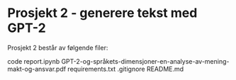 # Prosjekt 2 - generere tekst med GPT-2

Prosjekt 2 består av følgende filer:

code report.ipynb
GPT-2-og-språkets-dimensjoner-en-analyse-av-mening-makt-og-ansvar.pdf
requirements.txt
.gitignore
README.md

